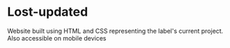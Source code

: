 # Lost-updated

Website built using HTML and CSS representing the label's current project. 
Also accessible on mobile devices
